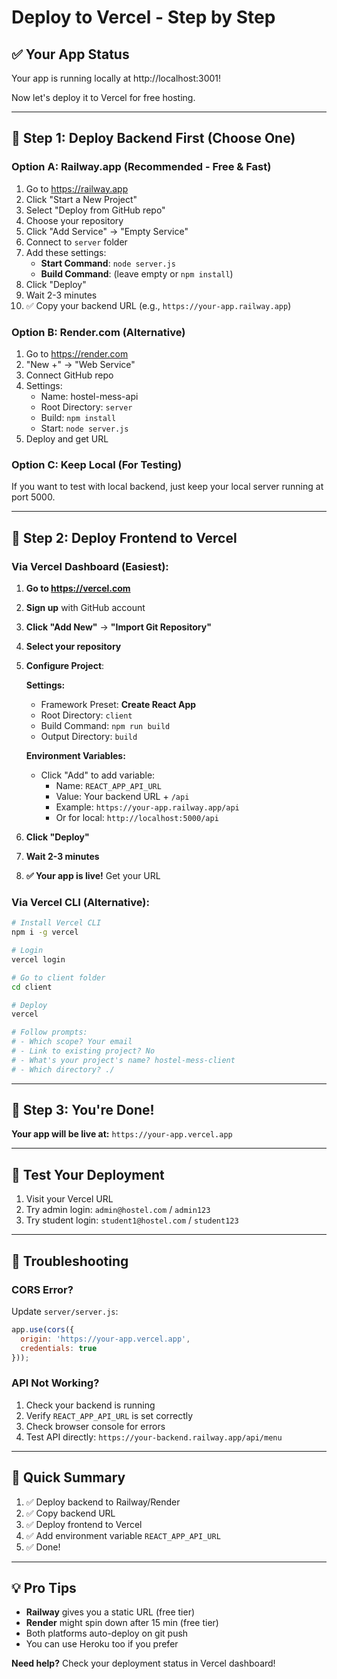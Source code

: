 # Deploy to Vercel - Step by Step

## ✅ Your App Status

Your app is running locally at http://localhost:3001! 

Now let's deploy it to Vercel for free hosting.

---

## 🚀 Step 1: Deploy Backend First (Choose One)

### Option A: Railway.app (Recommended - Free & Fast)

1. Go to https://railway.app
2. Click "Start a New Project"
3. Select "Deploy from GitHub repo"
4. Choose your repository
5. Click "Add Service" → "Empty Service"
6. Connect to `server` folder
7. Add these settings:
   - **Start Command**: `node server.js`
   - **Build Command**: (leave empty or `npm install`)
8. Click "Deploy"
9. Wait 2-3 minutes
10. ✅ Copy your backend URL (e.g., `https://your-app.railway.app`)

### Option B: Render.com (Alternative)

1. Go to https://render.com
2. "New +" → "Web Service"
3. Connect GitHub repo
4. Settings:
   - Name: hostel-mess-api
   - Root Directory: `server`
   - Build: `npm install`
   - Start: `node server.js`
5. Deploy and get URL

### Option C: Keep Local (For Testing)

If you want to test with local backend, just keep your local server running at port 5000.

---

## 🎯 Step 2: Deploy Frontend to Vercel

### Via Vercel Dashboard (Easiest):

1. **Go to https://vercel.com**
2. **Sign up** with GitHub account
3. **Click "Add New"** → **"Import Git Repository"**
4. **Select your repository**
5. **Configure Project**:
   
   **Settings:**
   - Framework Preset: **Create React App**
   - Root Directory: `client`
   - Build Command: `npm run build`
   - Output Directory: `build`
   
   **Environment Variables:**
   - Click "Add" to add variable:
     - Name: `REACT_APP_API_URL`
     - Value: Your backend URL + `/api`
     - Example: `https://your-app.railway.app/api`
     - Or for local: `http://localhost:5000/api`

6. **Click "Deploy"**
7. **Wait 2-3 minutes**
8. **✅ Your app is live!** Get your URL

### Via Vercel CLI (Alternative):

```bash
# Install Vercel CLI
npm i -g vercel

# Login
vercel login

# Go to client folder
cd client

# Deploy
vercel

# Follow prompts:
# - Which scope? Your email
# - Link to existing project? No
# - What's your project's name? hostel-mess-client
# - Which directory? ./
```

---

## 🎉 Step 3: You're Done!

**Your app will be live at:** `https://your-app.vercel.app`

---

## 🧪 Test Your Deployment

1. Visit your Vercel URL
2. Try admin login: `admin@hostel.com` / `admin123`
3. Try student login: `student1@hostel.com` / `student123`

---

## 🔧 Troubleshooting

### CORS Error?

Update `server/server.js`:

```javascript
app.use(cors({
  origin: 'https://your-app.vercel.app',
  credentials: true
}));
```

### API Not Working?

1. Check your backend is running
2. Verify `REACT_APP_API_URL` is set correctly
3. Check browser console for errors
4. Test API directly: `https://your-backend.railway.app/api/menu`

---

## 📝 Quick Summary

1. ✅ Deploy backend to Railway/Render
2. ✅ Copy backend URL
3. ✅ Deploy frontend to Vercel
4. ✅ Add environment variable `REACT_APP_API_URL`
5. ✅ Done!

---

## 💡 Pro Tips

- **Railway** gives you a static URL (free tier)
- **Render** might spin down after 15 min (free tier)
- Both platforms auto-deploy on git push
- You can use Heroku too if you prefer

**Need help?** Check your deployment status in Vercel dashboard!

